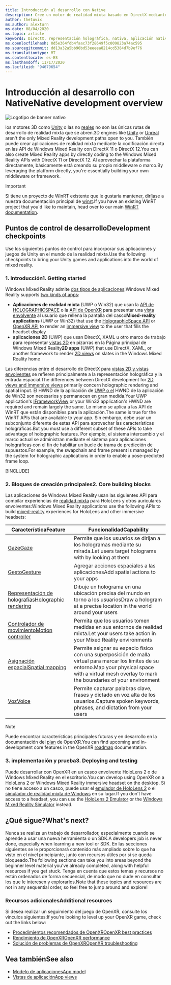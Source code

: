 ```yaml
---
title: Introducción al desarrollo con Native
description: Cree un motor de realidad mixta basado en DirectX mediante las API de realidad mixta de Windows directamente.
author: thetuvix
ms.author: alexturn
ms.date: 08/04/2020
ms.topic: article
keywords: DirectX, representación holográfica, nativa, aplicación nativa, WinRT, aplicación de WinRT, API de plataforma, motor personalizado, middleware, auriculares de realidad mixta, auriculares de realidad mixta de Windows, auriculares de realidad virtual
ms.openlocfilehash: 0d5e364fdb4faac73f28649f5c009823a74ac595
ms.sourcegitcommit: dd13a32a5bb90bd53eeeea8214cd5384d7b9ef76
ms.translationtype: MT
ms.contentlocale: es-ES
ms.lasthandoff: 11/17/2020
ms.locfileid: "94679654"
---
```

# <a name="native-development-overview"></a><span data-ttu-id="af46e-104">Introducción al desarrollo con Native</span><span class="sxs-lookup"><span data-stu-id="af46e-104">Native development overview</span></span>

![Logotipo de banner nativo](../images/native_logo_banner.png)

<span data-ttu-id="af46e-106">los motores 3D como [Unity](../unity/unity-development-overview.md) o las no [reales](../unreal/unreal-development-overview.md) no son las únicas rutas de desarrollo de realidad mixta que se abren.</span><span class="sxs-lookup"><span data-stu-id="af46e-106">3D engines like [Unity](../unity/unity-development-overview.md) or [Unreal](../unreal/unreal-development-overview.md) aren't the only Mixed Reality development paths open to you.</span></span> <span data-ttu-id="af46e-107">También puede crear aplicaciones de realidad mixta mediante la codificación directa en las API de Windows Mixed Reality con DirectX 11 o DirectX 12.</span><span class="sxs-lookup"><span data-stu-id="af46e-107">You can also create Mixed Reality apps by directly coding to the Windows Mixed Reality APIs with DirectX 11 or DirectX 12.</span></span> <span data-ttu-id="af46e-108">Al aprovechar la plataforma directamente, básicamente está creando su propio middleware o marco.</span><span class="sxs-lookup"><span data-stu-id="af46e-108">By leveraging the platform directly, you're essentially building your own middleware or framework.</span></span> 

> [!IMPORTANT]
> <span data-ttu-id="af46e-109">Si tiene un proyecto de WinRT existente que le gustaría mantener, diríjase a nuestra documentación principal de [winrt](creating-a-holographic-directx-project.md).</span><span class="sxs-lookup"><span data-stu-id="af46e-109">If you have an existing WinRT project that you'd like to maintain, head over to our main [WinRT documentation](creating-a-holographic-directx-project.md).</span></span> 

## <a name="development-checkpoints"></a><span data-ttu-id="af46e-110">Puntos de control de desarrollo</span><span class="sxs-lookup"><span data-stu-id="af46e-110">Development checkpoints</span></span>

<span data-ttu-id="af46e-111">Use los siguientes puntos de control para incorporar sus aplicaciones y juegos de Unity en el mundo de la realidad mixta.</span><span class="sxs-lookup"><span data-stu-id="af46e-111">Use the following checkpoints to bring your Unity games and applications into the world of mixed reality.</span></span>

### <a name="1-getting-started"></a><span data-ttu-id="af46e-112">1. Introducción</span><span class="sxs-lookup"><span data-stu-id="af46e-112">1. Getting started</span></span>

<span data-ttu-id="af46e-113">Windows Mixed Reality admite [dos tipos de aplicaciones](../../design/app-views.md):</span><span class="sxs-lookup"><span data-stu-id="af46e-113">Windows Mixed Reality supports [two kinds of apps](../../design/app-views.md):</span></span>
* <span data-ttu-id="af46e-114">**Aplicaciones de realidad mixta** (UWP o Win32) que usan la [API de HOLOGRAPHICSPACE](getting-a-holographicspace.md) o la [API de OpenXR](openxr.md) para presentar una [vista envolvente](../../design/app-views.md) al usuario que rellena la pantalla del casco</span><span class="sxs-lookup"><span data-stu-id="af46e-114">**Mixed-reality applications** (UWP or Win32) that use the [HolographicSpace API](getting-a-holographicspace.md) or [OpenXR API](openxr.md) to render an [immersive view](../../design/app-views.md) to the user that fills the headset display</span></span>
* <span data-ttu-id="af46e-115">**aplicaciones 2D** (UWP) que usan DirectX, XAML u otro marco de trabajo para representar [vistas 2D](../../design/app-views.md#2d-views) en pizarras en la Página principal de Windows Mixed Reality</span><span class="sxs-lookup"><span data-stu-id="af46e-115">**2D apps** (UWP) that use DirectX, XAML, or another framework to render [2D views](../../design/app-views.md#2d-views) on slates in the Windows Mixed Reality home</span></span>

<span data-ttu-id="af46e-116">Las diferencias entre el desarrollo de DirectX para [vistas 2D y vistas envolventes](../../design/app-views.md) se refieren principalmente a la representación holográfica y la entrada espacial.</span><span class="sxs-lookup"><span data-stu-id="af46e-116">The differences between DirectX development for [2D views and immersive views](../../design/app-views.md) primarily concern holographic rendering and spatial input.</span></span> <span data-ttu-id="af46e-117">El HWND de la aplicación de [UWP o el](https://msdn.microsoft.com/library/windows/apps/windows.applicationmodel.core.iframeworkview.aspx) HWND de la aplicación de Win32 son necesarios y permanecen en gran medida.</span><span class="sxs-lookup"><span data-stu-id="af46e-117">Your UWP application's [IFrameworkView](https://msdn.microsoft.com/library/windows/apps/windows.applicationmodel.core.iframeworkview.aspx) or your Win32 application's HWND are required and remain largely the same.</span></span> <span data-ttu-id="af46e-118">Lo mismo se aplica a las API de WinRT que están disponibles para la aplicación.</span><span class="sxs-lookup"><span data-stu-id="af46e-118">The same is true for the WinRT APIs that are available to your app.</span></span> <span data-ttu-id="af46e-119">Sin embargo, debe usar un subconjunto diferente de estas API para aprovechar las características holográficas.</span><span class="sxs-lookup"><span data-stu-id="af46e-119">But you must use a different subset of these APIs to take advantage of holographic features.</span></span> <span data-ttu-id="af46e-120">Por ejemplo, el sistema intercambio y el marco actual se administran mediante el sistema para aplicaciones holográficas con el fin de habilitar un bucle de trama de predicción de supuestos.</span><span class="sxs-lookup"><span data-stu-id="af46e-120">For example, the swapchain and frame present is managed by the system for holographic applications in order to enable a pose-predicted frame loop.</span></span>

[!INCLUDE[](../includes/native-getting-started.md)]

### <a name="2-core-building-blocks"></a><span data-ttu-id="af46e-121">2. Bloques de creación principales</span><span class="sxs-lookup"><span data-stu-id="af46e-121">2. Core building blocks</span></span>

<span data-ttu-id="af46e-122">Las aplicaciones de Windows Mixed Reality usan las siguientes API para compilar experiencias de [realidad mixta](../../discover/mixed-reality.md) para HoloLens y otros auriculares envolventes:</span><span class="sxs-lookup"><span data-stu-id="af46e-122">Windows Mixed Reality applications use the following APIs to build [mixed-reality](../../discover/mixed-reality.md) experiences for HoloLens and other immersive headsets:</span></span>

|  <span data-ttu-id="af46e-123">Característica</span><span class="sxs-lookup"><span data-stu-id="af46e-123">Feature</span></span>  |  <span data-ttu-id="af46e-124">Funcionalidad</span><span class="sxs-lookup"><span data-stu-id="af46e-124">Capability</span></span>  |
| --- | --- |
| [<span data-ttu-id="af46e-125">Gaze</span><span class="sxs-lookup"><span data-stu-id="af46e-125">Gaze</span></span>](../../design/gaze-and-commit.md) | <span data-ttu-id="af46e-126">Permite que los usuarios se dirijan a los hologramas mediante su mirada.</span><span class="sxs-lookup"><span data-stu-id="af46e-126">Let users target holograms with by looking at them</span></span> |
| [<span data-ttu-id="af46e-127">Gesto</span><span class="sxs-lookup"><span data-stu-id="af46e-127">Gesture</span></span>](../../design/gaze-and-commit.md#composite-gestures) | <span data-ttu-id="af46e-128">Agregar acciones espaciales a las aplicaciones</span><span class="sxs-lookup"><span data-stu-id="af46e-128">Add spatial actions to your apps</span></span> |
| [<span data-ttu-id="af46e-129">Representación de holografías</span><span class="sxs-lookup"><span data-stu-id="af46e-129">Holographic rendering</span></span>](../platform-capabilities-and-apis/rendering.md) | <span data-ttu-id="af46e-130">Dibuje un holograma en una ubicación precisa del mundo en torno a los usuarios</span><span class="sxs-lookup"><span data-stu-id="af46e-130">Draw a hologram at a precise location in the world around your users</span></span> |
| [<span data-ttu-id="af46e-131">Controlador de movimiento</span><span class="sxs-lookup"><span data-stu-id="af46e-131">Motion controller</span></span>](../../design/motion-controllers.md) | <span data-ttu-id="af46e-132">Permita que los usuarios tomen medidas en sus entornos de realidad mixta.</span><span class="sxs-lookup"><span data-stu-id="af46e-132">Let your users take action in your Mixed Reality environments</span></span> |
| [<span data-ttu-id="af46e-133">Asignación espacial</span><span class="sxs-lookup"><span data-stu-id="af46e-133">Spatial mapping</span></span>](../../design/spatial-mapping.md) | <span data-ttu-id="af46e-134">Permite asignar su espacio físico con una superposición de malla virtual para marcar los límites de su entorno.</span><span class="sxs-lookup"><span data-stu-id="af46e-134">Map your physical space with a virtual mesh overlay to mark the boundaries of your environment</span></span> |
| [<span data-ttu-id="af46e-135">Voz</span><span class="sxs-lookup"><span data-stu-id="af46e-135">Voice</span></span>](../../design/voice-input.md) | <span data-ttu-id="af46e-136">Permite capturar palabras clave, frases y dictado en voz alta de los usuarios.</span><span class="sxs-lookup"><span data-stu-id="af46e-136">Capture spoken keywords, phrases, and dictation from your users</span></span> |
 
> [!NOTE]
> <span data-ttu-id="af46e-137">Puede encontrar características principales futuras y en desarrollo en la documentación del [plan](openxr.md#roadmap) de OpenXR.</span><span class="sxs-lookup"><span data-stu-id="af46e-137">You can find upcoming and in-development core features in the OpenXR [roadmap](openxr.md#roadmap) documentation.</span></span>

### <a name="3-deploying-and-testing"></a><span data-ttu-id="af46e-138">3. implementación y prueba</span><span class="sxs-lookup"><span data-stu-id="af46e-138">3. Deploying and testing</span></span>

<span data-ttu-id="af46e-139">Puede desarrollar con OpenXR en un casco envolvente HoloLens 2 o de Windows Mixed Reality en el escritorio.</span><span class="sxs-lookup"><span data-stu-id="af46e-139">You can develop using OpenXR on a HoloLens 2 or Windows Mixed Reality immersive headset on the desktop.</span></span>  <span data-ttu-id="af46e-140">Si no tiene acceso a un casco, puede usar el [emulador de HoloLens 2](../platform-capabilities-and-apis/using-the-hololens-emulator.md) o el [simulador de realidad mixta de Windows](../platform-capabilities-and-apis/using-the-windows-mixed-reality-simulator.md) en su lugar.</span><span class="sxs-lookup"><span data-stu-id="af46e-140">If you don't have access to a headset, you can use the [HoloLens 2 Emulator](../platform-capabilities-and-apis/using-the-hololens-emulator.md) or the [Windows Mixed Reality Simulator](../platform-capabilities-and-apis/using-the-windows-mixed-reality-simulator.md) instead.</span></span>

## <a name="whats-next"></a><span data-ttu-id="af46e-141">¿Qué sigue?</span><span class="sxs-lookup"><span data-stu-id="af46e-141">What's next?</span></span>

<span data-ttu-id="af46e-142">Nunca se realiza un trabajo de desarrollador, especialmente cuando se aprende a usar una nueva herramienta o un SDK.</span><span class="sxs-lookup"><span data-stu-id="af46e-142">A developers job is never done, especially when learning a new tool or SDK.</span></span> <span data-ttu-id="af46e-143">En las secciones siguientes se le proporcionará contenido más ampliado sobre lo que ha visto en el nivel principiante, junto con recursos útiles por si se queda bloqueado.</span><span class="sxs-lookup"><span data-stu-id="af46e-143">The following sections can take you into areas beyond the beginner level material you've already completed, along with helpful resources if you get stuck.</span></span> <span data-ttu-id="af46e-144">Tenga en cuenta que estos temas y recursos no están ordenados de forma secuencial, de modo que no dude en consultar los que le interesen y explorarlos.</span><span class="sxs-lookup"><span data-stu-id="af46e-144">Note that these topics and resources are not in any sequential order, so feel free to jump around and explore!</span></span>

### <a name="additional-resources"></a><span data-ttu-id="af46e-145">Recursos adicionales</span><span class="sxs-lookup"><span data-stu-id="af46e-145">Additional resources</span></span>

<span data-ttu-id="af46e-146">Si desea realizar un seguimiento del juego de OpenXR, consulte los vínculos siguientes:</span><span class="sxs-lookup"><span data-stu-id="af46e-146">If you're looking to level up your OpenXR game, check out the links below:</span></span>

* [<span data-ttu-id="af46e-147">Procedimientos recomendados de OpenXR</span><span class="sxs-lookup"><span data-stu-id="af46e-147">OpenXR best practices</span></span>](openxr-best-practices.md)
* [<span data-ttu-id="af46e-148">Rendimiento de OpenXR</span><span class="sxs-lookup"><span data-stu-id="af46e-148">OpenXR performance</span></span>](openxr-performance.md)
* [<span data-ttu-id="af46e-149">Solución de problemas de OpenXR</span><span class="sxs-lookup"><span data-stu-id="af46e-149">OpenXR troubleshooting</span></span>](openxr-troubleshooting.md)

## <a name="see-also"></a><span data-ttu-id="af46e-150">Vea también</span><span class="sxs-lookup"><span data-stu-id="af46e-150">See also</span></span>
* [<span data-ttu-id="af46e-151">Modelo de aplicaciones</span><span class="sxs-lookup"><span data-stu-id="af46e-151">App model</span></span>](../../design/app-model.md)
* [<span data-ttu-id="af46e-152">Vistas de aplicación</span><span class="sxs-lookup"><span data-stu-id="af46e-152">App views</span></span>](../../design/app-views.md)
